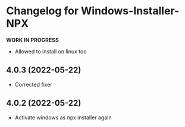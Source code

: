 # Changelog for Windows-Installer-NPX
<!-- **WORK IN PROGRESS** -->
**WORK IN PROGRESS**
* Allowed to install on linux too

## 4.0.3 (2022-05-22)
* Corrected fixer

## 4.0.2 (2022-05-22)
* Activate windows as npx installer again